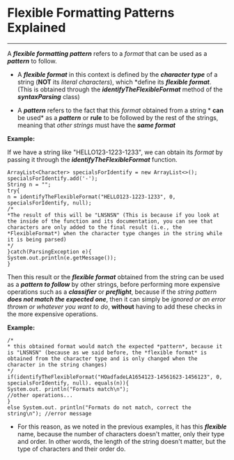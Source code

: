 # Flexible Formatting Patterns Explained

------------------------------------------------
A ***flexible formatting pattern*** refers to a *format* that can be used as a ***pattern*** to follow.

* A ***flexible format*** in this context is defined by the ***character type*** of a string (**NOT** its *literal characters*), which *define its ***flexible format***. (This is obtained through the ***identifyTheFlexibleFormat*** method of the ***syntaxParsing*** class)

* A ***pattern*** refers to the fact that this *format* obtained from a string * **can** be used* as a ***pattern*** or **rule** to be followed by the rest of the strings, meaning that *other strings* must have the ***same format***

**Example:**

If we have a string like "HELLO123-1223-1233", we can obtain its *format* by passing it through the ***identifyTheFlexibleFormat*** function.
~~~~
ArrayList<Character> specialsForIdentify = new ArrayList<>();
specialsForIdentify.add('-');
String n = "";
try{
n = identifyTheFlexibleFormat("HELLO123-1223-1233", 0, specialsForIdentify, null);
/*
*The result of this will be "LNSNSN" (This is because if you look at the inside of the function and its documentation, you can see that characters are only added to the final result (i.e., the *FlexibleFormat*) when the character type changes in the string while it is being parsed)
*/
}catch(ParsingException e){
System.out.println(e.getMessage());
}
~~~~
Then this result or the ***flexible format*** obtained from the string can be used as a ***pattern to follow*** by other strings, before performing more expensive operations such as a ***classifier*** or ***preflight***, because if the *string pattern* ***does not match the expected one***, then it can simply be *ignored or an error thrown or whatever you want to do*, **without** having to add these checks in the more expensive operations.

**Example:**
~~~~
/*
* this obtained format would match the expected *pattern*, because it is "LNSNSN" (because as we said before, the *flexible format* is obtained from the character type and is only changed when the character in the string changes)
*/
if(identifyTheFlexibleFormat("HOadfadeLA1654123-14561623-1456123", 0, specialsForIdentify, null). equals(n)){
System.out. println("Formats match\n");
//other operations...
}
else System.out. println("Formats do not match, correct the string\n"); //error message
~~~~

* For this reason, as we noted in the previous examples, it has this ***flexible*** name, because the number of characters doesn't matter, only their type and order. In other words, the length of the string doesn't matter, but the type of characters and their order do.
